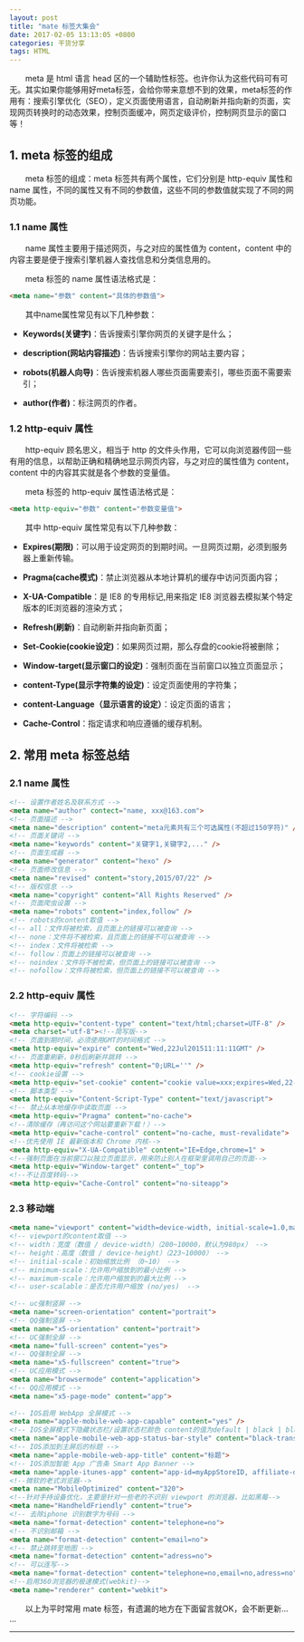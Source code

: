 ```yaml
---
layout: post
title: "mate 标签大集会"
date: 2017-02-05 13:13:05 +0800
categories: 干货分享
tags: HTML
---
```



　　meta 是 html 语言 head 区的一个辅助性标签。也许你认为这些代码可有可无。其实如果你能够用好meta标签，会给你带来意想不到的效果，meta标签的作用有：搜索引擎优化（SEO），定义页面使用语言，自动刷新并指向新的页面，实现网页转换时的动态效果，控制页面缓冲，网页定级评价，控制网页显示的窗口等！<!-- more -->

## 1. meta 标签的组成

　　meta 标签的组成：meta 标签共有两个属性，它们分别是 http-equiv 属性和 name 属性，不同的属性又有不同的参数值，这些不同的参数值就实现了不同的网页功能。

### 1.1 name 属性

　　name 属性主要用于描述网页，与之对应的属性值为 content，content 中的内容主要是便于搜索引擎机器人查找信息和分类信息用的。

　　meta 标签的 name 属性语法格式是：

```html
<meta name="参数" content="具体的参数值">
```

　　其中name属性常见有以下几种参数：　

- **Keywords(关键字)**：告诉搜索引擎你网页的关键字是什么；

- **description(网站内容描述)**：告诉搜索引擎你的网站主要内容；

- **robots(机器人向导)**：告诉搜索机器人哪些页面需要索引，哪些页面不需要索引；

- **author(作者)**：标注网页的作者。

### 1.2 http-equiv 属性

　　http-equiv 顾名思义，相当于 http 的文件头作用，它可以向浏览器传回一些有用的信息，以帮助正确和精确地显示网页内容，与之对应的属性值为 content，content 中的内容其实就是各个参数的变量值。

　　meta 标签的 http-equiv 属性语法格式是：

```html
<meta http-equiv="参数" content="参数变量值">
```

　　其中 http-equiv 属性常见有以下几种参数：

- **Expires(期限)**：可以用于设定网页的到期时间。一旦网页过期，必须到服务器上重新传输。

- **Pragma(cache模式)**：禁止浏览器从本地计算机的缓存中访问页面内容；

- **X-UA-Compatible**：是 IE8 的专用标记,用来指定 IE8 浏览器去模拟某个特定版本的IE浏览器的渲染方式；

- **Refresh(刷新)**：自动刷新并指向新页面；

- **Set-Cookie(cookie设定)**：如果网页过期，那么存盘的cookie将被删除；

- **Window-target(显示窗口的设定)**：强制页面在当前窗口以独立页面显示；

- **content-Type(显示字符集的设定)**：设定页面使用的字符集；

- **content-Language（显示语言的设定）**：设定页面的语言；

- **Cache-Control**：指定请求和响应遵循的缓存机制。

## 2. 常用 meta 标签总结

### 2.1 name 属性

```html
<!-- 设置作者姓名及联系方式 -->
<meta name="author" contect="name, xxx@163.com">
<!-- 页面描述 -->
<meta name="description" content="meta元素共有三个可选属性(不超过150字符)" />
<!-- 页面关键词 -->
<meta name="keywords" content="关键字1,关键字2,..." />
<!-- 页面生成器 -->
<meta name="generator" content="hexo" />
<!-- 页面修改信息 -->
<meta name="revised" content="story,2015/07/22" />
<!-- 版权信息 -->
<meta name="copyright" content="All Rights Reserved" />
<!-- 页面爬虫设置 -->
<meta name="robots" content="index,follow" />
<!-- robots的content取值 -->
<!-- all：文件将被检索，且页面上的链接可以被查询 -->
<!-- none：文件将不被检索，且页面上的链接不可以被查询 -->
<!-- index：文件将被检索 -->
<!-- follow：页面上的链接可以被查询 -->
<!-- noindex：文件将不被检索，但页面上的链接可以被查询 -->
<!-- nofollow：文件将被检索，但页面上的链接不可以被查询 -->
```

### 2.2 http-equiv 属性

```html
<!-- 字符编码 -->
<meta http-equiv="content-type" content="text/html;charset=UTF-8" />
<meta charset="utf-8"><!--简写版-->
<!-- 页面到期时间，必须使用GMT的时间格式 -->
<meta http-equiv="expire" content="Wed,22Jul201511:11:11GMT" />
<!-- 页面重刷新，0秒后刷新并跳转 -->
<meta http-equiv="refresh" content="0;URL=''" />
<!-- cookie设置 -->
<meta http-equiv="set-cookie" content="cookie value=xxx;expires=Wed,22-Jul-201511:11:11GMT；path=/" />
<!-- 脚本类型 -->
<meta http-equiv="Content-Script-Type" content="text/javascript">
<!-- 禁止从本地缓存中读取页面 -->
<meta http-equiv="Pragma" content="no-cache"> 
<!--清除缓存（再访问这个网站要重新下载！）-->
<meta http-equiv="cache-control" content="no-cache, must-revalidate"> 
<!--优先使用 IE 最新版本和 Chrome 内核-->
<meta http-equiv="X-UA-Compatible" content="IE=Edge,chrome=1" >
<!--强制页面在当前窗口以独立页面显示，用来防止别人在框架里调用自己的页面-->
<meta http-equiv="Window-target" content="_top">
<!--不让百度转码-->
<meta http-equiv="Cache-Control" content="no-siteapp">

```

### 2.3 移动端

```html
<meta name="viewport" content="width=device-width, initial-scale=1.0,maximum-scale=1.0, user-scalable=no"/>
<!-- viewport的content取值 -->
<!-- width：宽度（数值 / device-width）（200~10000，默认为980px） -->
<!-- height：高度（数值 / device-height）（223~10000） -->
<!-- initial-scale：初始缩放比例 （0~10） -->
<!-- minimum-scale：允许用户缩放到的最小比例 -->
<!-- maximum-scale：允许用户缩放到的最大比例 -->
<!-- user-scalable：是否允许用户缩放 (no/yes)  -->
 
<!-- uc强制竖屏 -->
<meta name="screen-orientation" content="portrait">
<!-- QQ强制竖屏 -->
<meta name="x5-orientation" content="portrait">
<!-- UC强制全屏 -->
<meta name="full-screen" content="yes">
<!-- QQ强制全屏 -->
<meta name="x5-fullscreen" content="true">
<!-- UC应用模式 -->
<meta name="browsermode" content="application">
<!-- QQ应用模式 -->
<meta name="x5-page-mode" content="app">
 
<!-- IOS启用 WebApp 全屏模式 -->
<meta name="apple-mobile-web-app-capable" content="yes" />
<!-- IOS全屏模式下隐藏状态栏/设置状态栏颜色 content的值为default | black | black-translucent  -->
<meta name="apple-mobile-web-app-status-bar-style" content="black-translucent" />
<!-- IOS添加到主屏后的标题 -->
<meta name="apple-mobile-web-app-title" content="标题">
<!-- IOS添加智能 App 广告条 Smart App Banner -->
<meta name="apple-itunes-app" content="app-id=myAppStoreID, affiliate-data=myAffiliateData, app-argument=myURL">
<!--微软的老式浏览器-->
<meta name="MobileOptimized" content="320">
<!--针对手持设备优化，主要是针对一些老的不识别 viewport 的浏览器，比如黑莓-->
<meta name="HandheldFriendly" content="true">
<!-- 去除iphone 识别数字为号码 -->
<meta name="format-detection" content="telephone=no">
<!-- 不识别邮箱 -->
<meta name="format-detection" content="email=no">
<!-- 禁止跳转至地图 -->
<meta name="format-detection" content="adress=no">
<!-- 可以连写-->
<meta name="format-detection" content="telephone=no,email=no,adress=no">
<!--启用360浏览器的极速模式(webkit)-->
<meta name="renderer" content="webkit">
```


　　以上为平时常用 mate 标签，有遗漏的地方在下面留言就OK，会不断更新... ...

<hr>